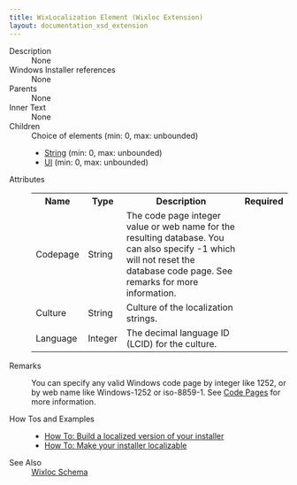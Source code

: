 ```yaml
---
title: WixLocalization Element (Wixloc Extension)
layout: documentation_xsd_extension
---
```

<dl>
  <dt>Description</dt>
  <dd>None</dd>
  <dt>Windows Installer references</dt>
  <dd>None</dd>
  <dt>Parents</dt>
  <dd>None</dd>
  <dt>Inner Text</dt>
  <dd>None</dd>
  <dt>Children</dt>
  <dd>Choice of elements (min: 0, max: unbounded)<ul><li><a href="../string" class="extension">String</a> (min: 0, max: unbounded)</li><li><a href="../ui" class="extension">UI</a> (min: 0, max: unbounded)</li></ul></dd>
  <dt>Attributes</dt>
  <dd>
    <table cellspacing="0" cellpadding="0" class="schema">
      <tr>
        <th width="15%">Name</th>
        <th width="15%">Type</th>
        <th width="65%">Description</th>
        <th width="15%">Required</th>
      </tr>
      <tr>
        <td>Codepage</td>
        <td>String</td>
        <td>The code page integer value or web name for the resulting database. You can also specify -1 which will not reset the database code page. See remarks for more information.</td>
        <td>&nbsp;</td>
      </tr>
      <tr>
        <td>Culture</td>
        <td>String</td>
        <td>Culture of the localization strings.</td>
        <td>&nbsp;</td>
      </tr>
      <tr>
        <td>Language</td>
        <td>Integer</td>
        <td>The decimal language ID (LCID) for the culture.</td>
        <td>&nbsp;</td>
      </tr>
    </table>
  </dd>
  <dt>Remarks</dt>
  <dd><p>You can specify any valid Windows code page by integer like 1252, or by web name like Windows-1252 or iso-8859-1. See <a href="../../../overview/codepage">Code Pages</a> for more information.</p></dd>
  <dt>How Tos and Examples</dt>
  <dd>
    <ul>
      <li>
        <a href="../../../howtos/ui_and_localization/build_a_localized_version">How To: Build a localized version of your installer</a>
      </li>
      <li>
        <a href="../../../howtos/ui_and_localization/make_installer_localizable">How To: Make your installer localizable</a>
      </li>
    </ul>
  </dd>
  <dt>See Also</dt>
  <dd>
    <a href="../">Wixloc Schema</a>
  </dd>
</dl>

